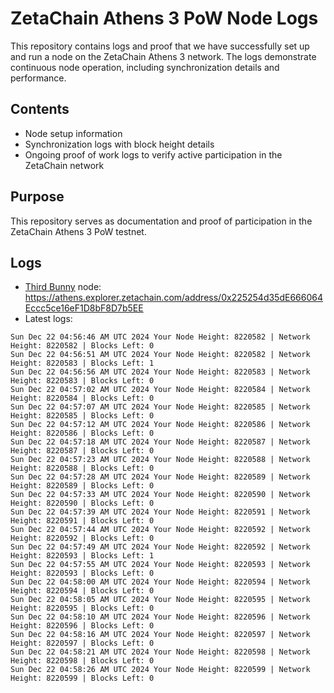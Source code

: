 # ZetaChain Athens 3 PoW Node Logs
This repository contains logs and proof that we have successfully set up and run a node on the ZetaChain Athens 3 network. The logs demonstrate continuous node operation, including synchronization details and performance.

## Contents
- Node setup information
- Synchronization logs with block height details
- Ongoing proof of work logs to verify active participation in the ZetaChain network

## Purpose
This repository serves as documentation and proof of participation in the ZetaChain Athens 3 PoW testnet.

## Logs

- [Third Bunny](https://thirdbunny.xyz/) node: https://athens.explorer.zetachain.com/address/0x225254d35dE666064Eccc5ce16eF1D8bF8D7b5EE
- Latest logs:
```
Sun Dec 22 04:56:46 AM UTC 2024 Your Node Height: 8220582 | Network Height: 8220582 | Blocks Left: 0
Sun Dec 22 04:56:51 AM UTC 2024 Your Node Height: 8220582 | Network Height: 8220583 | Blocks Left: 1
Sun Dec 22 04:56:56 AM UTC 2024 Your Node Height: 8220583 | Network Height: 8220583 | Blocks Left: 0
Sun Dec 22 04:57:02 AM UTC 2024 Your Node Height: 8220584 | Network Height: 8220584 | Blocks Left: 0
Sun Dec 22 04:57:07 AM UTC 2024 Your Node Height: 8220585 | Network Height: 8220585 | Blocks Left: 0
Sun Dec 22 04:57:12 AM UTC 2024 Your Node Height: 8220586 | Network Height: 8220586 | Blocks Left: 0
Sun Dec 22 04:57:18 AM UTC 2024 Your Node Height: 8220587 | Network Height: 8220587 | Blocks Left: 0
Sun Dec 22 04:57:23 AM UTC 2024 Your Node Height: 8220588 | Network Height: 8220588 | Blocks Left: 0
Sun Dec 22 04:57:28 AM UTC 2024 Your Node Height: 8220589 | Network Height: 8220589 | Blocks Left: 0
Sun Dec 22 04:57:33 AM UTC 2024 Your Node Height: 8220590 | Network Height: 8220590 | Blocks Left: 0
Sun Dec 22 04:57:39 AM UTC 2024 Your Node Height: 8220591 | Network Height: 8220591 | Blocks Left: 0
Sun Dec 22 04:57:44 AM UTC 2024 Your Node Height: 8220592 | Network Height: 8220592 | Blocks Left: 0
Sun Dec 22 04:57:49 AM UTC 2024 Your Node Height: 8220592 | Network Height: 8220593 | Blocks Left: 1
Sun Dec 22 04:57:55 AM UTC 2024 Your Node Height: 8220593 | Network Height: 8220593 | Blocks Left: 0
Sun Dec 22 04:58:00 AM UTC 2024 Your Node Height: 8220594 | Network Height: 8220594 | Blocks Left: 0
Sun Dec 22 04:58:05 AM UTC 2024 Your Node Height: 8220595 | Network Height: 8220595 | Blocks Left: 0
Sun Dec 22 04:58:10 AM UTC 2024 Your Node Height: 8220596 | Network Height: 8220596 | Blocks Left: 0
Sun Dec 22 04:58:16 AM UTC 2024 Your Node Height: 8220597 | Network Height: 8220597 | Blocks Left: 0
Sun Dec 22 04:58:21 AM UTC 2024 Your Node Height: 8220598 | Network Height: 8220598 | Blocks Left: 0
Sun Dec 22 04:58:26 AM UTC 2024 Your Node Height: 8220599 | Network Height: 8220599 | Blocks Left: 0
```
